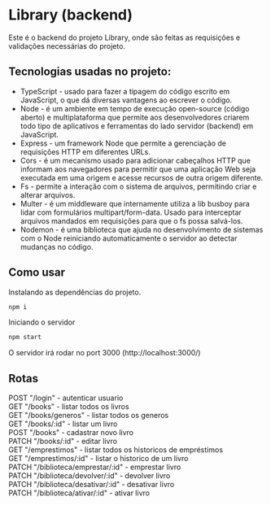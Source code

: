 # Library (backend)

Este é o backend do projeto Library, onde são feitas as requisições e validações necessárias do projeto.

## Tecnologias usadas no projeto:

- TypeScript - usado para fazer a tipagem do código escrito em JavaScript, o que dá diversas vantagens ao escrever o código.
- Node - é um ambiente em tempo de execução open-source (código aberto) e multiplataforma que permite aos desenvolvedores criarem todo tipo de aplicativos e ferramentas do lado servidor (backend) em JavaScript.
- Express - um framework Node que permite a gerenciação de requisições HTTP em diferentes URLs.
- Cors - é um mecanismo usado para adicionar cabeçalhos HTTP que informam aos navegadores para permitir que uma aplicação Web seja executada em uma origem e acesse recursos de outra origem diferente.
- Fs - permite a interação com o sistema de arquivos, permitindo criar e alterar arquivos.
- Multer - é um middleware que internamente utiliza a lib busboy para lidar com formulários multipart/form-data. Usado para interceptar arquivos mandados em requisições para que o fs possa salvá-los.
- Nodemon - é uma biblioteca que ajuda no desenvolvimento de sistemas com o Node reiniciando automaticamente o servidor ao detectar mudanças no código.

## Como usar

Instalando as dependências do projeto.

```sh
npm i
```

Iniciando o servidor

```sh
npm start
```

O servidor irá rodar no port 3000 (http://localhost:3000/)

## Rotas

POST "/login" - autenticar usuario <br>
GET "/books" - listar todos os livros <br>
GET "/books/generos" - listar todos os generos <br>
GET "/books/:id" - listar um livro <br>
POST "/books" - cadastrar novo livro <br>
PATCH "/books/:id" - editar livro<br>
GET "/emprestimos" - listar todos os historicos de empréstimos <br>
GET "/emprestimos/:id" - listar o historico de um livro <br>
PATCH "/biblioteca/emprestar/:id" - emprestar livro <br>
PATCH "/biblioteca/devolver/:id" - devolver livro <br>
PATCH "/biblioteca/desativar/:id" - desativar livro <br>
PATCH "/biblioteca/ativar/:id" - ativar livro
